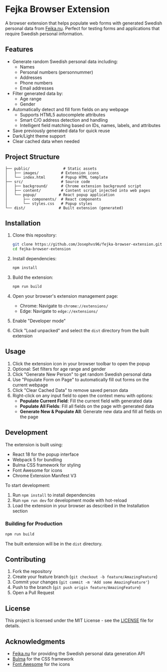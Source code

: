# Fejka Browser Extension

A browser extension that helps populate web forms with generated Swedish personal data from [Fejka.nu](https://fejka.nu). Perfect for testing forms and applications that require Swedish personal information.

## Features

- Generate random Swedish personal data including:
  - Names
  - Personal numbers (personnummer)
  - Addresses
  - Phone numbers
  - Email addresses
- Filter generated data by:
  - Age range
  - Gender
- Automatically detect and fill form fields on any webpage
  - Supports HTML5 autocomplete attributes
  - Smart C/O address detection and handling
  - Intelligent field matching based on IDs, names, labels, and attributes
- Save previously generated data for quick reuse
- Dark/Light theme support
- Clear cached data when needed

## Project Structure

```
├── public/               # Static assets
│   ├── images/          # Extension icons
│   └── index.html       # Popup HTML template
├── src/                 # Source code
│   ├── background/      # Chrome extension background script
│   ├── content/         # Content script injected into web pages
│   └── popup/          # React popup application
│       ├── components/  # React components
│       └── styles.css   # Popup styles
└── dist/               # Built extension (generated)
```

## Installation

1. Clone this repository:
   ```bash
   git clone https://github.com/Josephvs96/fejka-browser-extension.git
   cd fejka-browser-extension
   ```

2. Install dependencies:
   ```bash
   npm install
   ```

3. Build the extension:
   ```bash
   npm run build
   ```

4. Open your browser's extension management page:
   - Chrome: Navigate to `chrome://extensions/`
   - Edge: Navigate to `edge://extensions/`
5. Enable "Developer mode"
6. Click "Load unpacked" and select the `dist` directory from the built extension

## Usage

1. Click the extension icon in your browser toolbar to open the popup
2. Optional: Set filters for age range and gender
3. Click "Generate New Person" to get random Swedish personal data
4. Use "Populate Form on Page" to automatically fill out forms on the current webpage
5. Click "Clear Cached Data" to remove saved person data
6. Right-click on any input field to open the context menu with options:
   - **Populate Current Field**: Fill the current field with generated data
   - **Populate All Fields**: Fill all fields on the page with generated data
   - **Generate New & Populate All**: Generate new data and fill all fields on the page

## Development

The extension is built using:
- React 18 for the popup interface
- Webpack 5 for bundling
- Bulma CSS framework for styling
- Font Awesome for icons
- Chrome Extension Manifest V3

To start development:
1. Run `npm install` to install dependencies
2. Run `npm run dev` for development mode with hot-reload
3. Load the extension in your browser as described in the Installation section

### Building for Production

```bash
npm run build
```

The built extension will be in the `dist` directory.

## Contributing

1. Fork the repository
2. Create your feature branch (`git checkout -b feature/AmazingFeature`)
3. Commit your changes (`git commit -m 'Add some AmazingFeature'`)
4. Push to the branch (`git push origin feature/AmazingFeature`)
5. Open a Pull Request

## License

This project is licensed under the MIT License - see the [LICENSE](LICENSE) file for details.

## Acknowledgments

- [Fejka.nu](https://fejka.nu) for providing the Swedish personal data generation API
- [Bulma](https://bulma.io/) for the CSS framework
- [Font Awesome](https://fontawesome.com/) for the icons